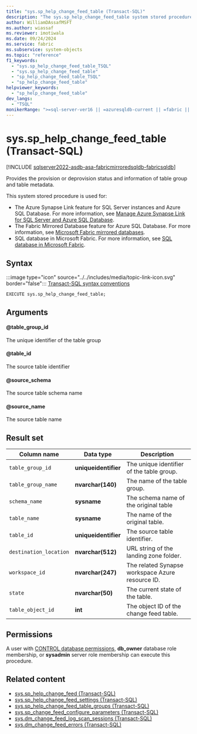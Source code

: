 ```yaml
---
title: "sys.sp_help_change_feed_table (Transact-SQL)"
description: "The sys.sp_help_change_feed_table system stored procedure provides the provision or deprovision flow status of Azure Synapse Link for SQL or Fabric Mirrored Databases."
author: WilliamDAssafMSFT
ms.author: wiassaf
ms.reviewer: imotiwala
ms.date: 09/24/2024
ms.service: fabric
ms.subservice: system-objects
ms.topic: "reference"
f1_keywords:
  - "sys.sp_help_change_feed_table_TSQL"
  - "sys.sp_help_change_feed_table"
  - "sp_help_change_feed_table_TSQL"
  - "sp_help_change_feed_table"
helpviewer_keywords:
  - "sp_help_change_feed_table"
dev_langs:
  - "TSQL"
monikerRange: ">=sql-server-ver16 || =azuresqldb-current || =fabric || =azure-sqldw-latest"
---
```

# sys.sp_help_change_feed_table (Transact-SQL)

[!INCLUDE [sqlserver2022-asdb-asa-fabricmirroredsqldb-fabricsqldb](../../includes/applies-to-version/sqlserver2022-asdb-asa-fabricmirroredsqldb-fabricsqldb.md)]

Provides the provision or deprovision status and information of table group and table metadata.

This system stored procedure is used for:

- The Azure Synapse Link feature for SQL Server instances and Azure SQL Database. For more information, see [Manage Azure Synapse Link for SQL Server and Azure SQL Database](../../sql-server/synapse-link/synapse-link-sql-server-change-feed-manage.md).
- The Fabric Mirrored Database feature for Azure SQL Database. For more information, see [Microsoft Fabric mirrored databases](/fabric/database/mirrored-database/overview).
- SQL database in Microsoft Fabric. For more information, see [SQL database in Microsoft Fabric](/fabric/database/sql/overview).

## Syntax

:::image type="icon" source="../../includes/media/topic-link-icon.svg" border="false"::: [Transact-SQL syntax conventions](../../t-sql/language-elements/transact-sql-syntax-conventions-transact-sql.md)

```syntaxsql
EXECUTE sys.sp_help_change_feed_table;
```

## Arguments

#### @table_group_id

The unique identifier of the table group

#### @table_id

The source table identifier

#### @source_schema

The source table schema name

#### @source_name

The source table name

## Result set

| Column name | Data type | Description |
| --- | --- | --- |
| `table_group_id` | **uniqueidentifier** | The unique identifier of the table group. |
| `table_group_name` | **nvarchar(140)** | The name of the table group. |
| `schema_name` | **sysname** | The schema name of the original table |
| `table_name` | **sysname** | The name of the original table. |
| `table_id` | **uniqueidentifier** | The source table identifier. |
| `destination_location` | **nvarchar(512)** | URL string of the landing zone folder. |
| `workspace_id` | **nvarchar(247)** | The related Synapse workspace Azure resource ID. |
| `state` | **nvarchar(50)** | The current state of the table. |
| `table_object_id` | **int** | The object ID of the change feed table. |

## Permissions

A user with [CONTROL database permissions](../security/permissions-database-engine.md), **db_owner** database role membership, or **sysadmin** server role membership can execute this procedure.

## Related content

- [sys.sp_help_change_feed (Transact-SQL)](sp-help-change-feed.md)
- [sys.sp_help_change_feed_settings (Transact-SQL)](sp-help-change-feed-settings.md)
- [sys.sp_help_change_feed_table_groups (Transact-SQL)](sp-help-change-feed-table-groups.md)
- [sys.sp_change_feed_configure_parameters (Transact-SQL)](sp-change-feed-configure-parameters.md)
- [sys.dm_change_feed_log_scan_sessions (Transact-SQL)](../system-dynamic-management-views/sys-dm-change-feed-log-scan-sessions.md)
- [sys.dm_change_feed_errors (Transact-SQL)](../system-dynamic-management-views/sys-dm-change-feed-errors.md)
